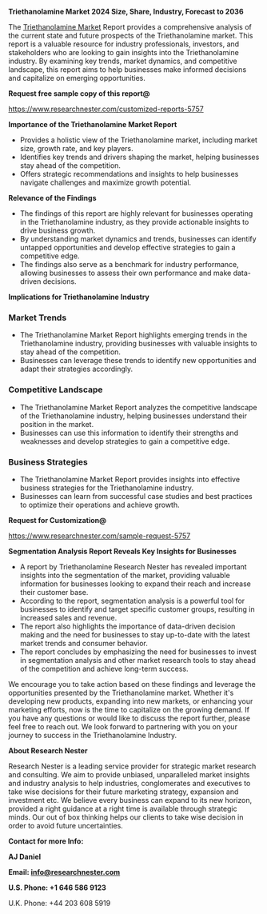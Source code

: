 ﻿<a name="_hlk168498031"></a>**Triethanolamine Market 2024 Size, Share, Industry, Forecast to 2036**

The [Triethanolamine Market](https://www.researchnester.com/reports/triethanolamine-market/5757) Report provides a comprehensive analysis of the current state and future prospects of the Triethanolamine market. This report is a valuable resource for industry professionals, investors, and stakeholders who are looking to gain insights into the Triethanolamine industry. By examining key trends, market dynamics, and competitive landscape, this report aims to help businesses make informed decisions and capitalize on emerging opportunities.

**Request free sample copy of this report@**

<https://www.researchnester.com/customized-reports-5757> 

**Importance of the Triethanolamine Market Report**

- Provides a holistic view of the Triethanolamine market, including market size, growth rate, and key players.
- Identifies key trends and drivers shaping the market, helping businesses stay ahead of the competition.
- Offers strategic recommendations and insights to help businesses navigate challenges and maximize growth potential.

**Relevance of the Findings**

- The findings of this report are highly relevant for businesses operating in the Triethanolamine industry, as they provide actionable insights to drive business growth.
- By understanding market dynamics and trends, businesses can identify untapped opportunities and develop effective strategies to gain a competitive edge.
- The findings also serve as a benchmark for industry performance, allowing businesses to assess their own performance and make data-driven decisions.

**Implications for Triethanolamine Industry**
### **Market Trends**
- The Triethanolamine Market Report highlights emerging trends in the Triethanolamine industry, providing businesses with valuable insights to stay ahead of the competition.
- Businesses can leverage these trends to identify new opportunities and adapt their strategies accordingly.
### **Competitive Landscape**
- The Triethanolamine Market Report analyzes the competitive landscape of the Triethanolamine industry, helping businesses understand their position in the market.
- Businesses can use this information to identify their strengths and weaknesses and develop strategies to gain a competitive edge.
### **Business Strategies**
- The Triethanolamine Market Report provides insights into effective business strategies for the Triethanolamine industry.
- Businesses can learn from successful case studies and best practices to optimize their operations and achieve growth.

**Request for Customization@**

<https://www.researchnester.com/sample-request-5757> 

**Segmentation Analysis Report Reveals Key Insights for Businesses**

- A report by Triethanolamine Research Nester has revealed important insights into the segmentation of the market, providing valuable information for businesses looking to expand their reach and increase their customer base.
- According to the report, segmentation analysis is a powerful tool for businesses to identify and target specific customer groups, resulting in increased sales and revenue.
- The report also highlights the importance of data-driven decision making and the need for businesses to stay up-to-date with the latest market trends and consumer behavior.
- The report concludes by emphasizing the need for businesses to invest in segmentation analysis and other market research tools to stay ahead of the competition and achieve long-term success.

We encourage you to take action based on these findings and leverage the opportunities presented by the Triethanolamine market. Whether it's developing new products, expanding into new markets, or enhancing your marketing efforts, now is the time to capitalize on the growing demand. If you have any questions or would like to discuss the report further, please feel free to reach out. We look forward to partnering with you on your journey to success in the Triethanolamine Industry.

**About Research Nester**

Research Nester is a leading service provider for strategic market research and consulting. We aim to provide unbiased, unparalleled market insights and industry analysis to help industries, conglomerates and executives to take wise decisions for their future marketing strategy, expansion and investment etc. We believe every business can expand to its new horizon, provided a right guidance at a right time is available through strategic minds. Our out of box thinking helps our clients to take wise decision in order to avoid future uncertainties.

**Contact for more Info:**

**AJ Daniel**

**Email: info@researchnester.com**

**U.S. Phone: +1 646 586 9123**

U.K. Phone: +44 203 608 5919



